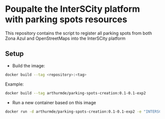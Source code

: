 # Poupalte the InterSCity platform with parking spots resources

This repository contains the script to register all parking spots from both Zona Azul
and OpenStreetMaps into the InterSCity platform 

## Setup

* Build the image:
```sh
docker build --tag <repository>:<tag>
```
Example:
```sh
docker build --tag arthurmde/parking-spots-creation:0.1-0.1-exp2
```
* Run a new container based on this image
```sh
docker run -d arthurmde/parking-spots-creation:0.1-0.1-exp2 -e "INTERSCITY_HOST=localhost:8000"
```
